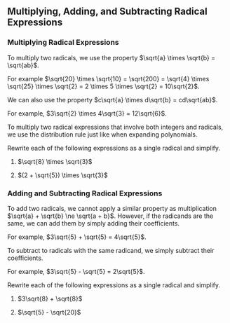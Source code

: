 Multiplying, Adding, and Subtracting Radical Expressions
-------

### Multiplying Radical Expressions

To multiply two radicals, we use the property $\sqrt{a} \times \sqrt{b} = \sqrt{ab}$.

For example $\sqrt{20} \times \sqrt{10} = \sqrt{200} = \sqrt{4} \times \sqrt{25} \times \sqrt{2} = 2 \times 5 \times \sqrt{2} = 10\sqrt{2}$.

We can also use the property $c\sqrt{a} \times d\sqrt{b} = cd\sqrt{ab}$.

For example, $3\sqrt{2} \times 4\sqrt{3} = 12\sqrt{6}$.

To multiply two radical expressions that involve both integers and radicals, we use the distribution rule just like when expanding polynomials.


Rewrite each of the following expressions as a single radical and simplify.

1. $\sqrt{8} \times \sqrt{3}$

2. $(2 + \sqrt{5}) \times \sqrt{3}$


### Adding and Subtracting Radical Expressions

To add two radicals, we cannot apply a similar property as multiplication $\sqrt{a} + \sqrt{b} \ne \sqrt{a + b}$. However, if the radicands are the same, we can add them by simply adding their coefficients.

For example, $3\sqrt{5} + \sqrt{5} = 4\sqrt{5}$.

To subtract to radicals with the same radicand, we simply subtract their coefficients.

For example, $3\sqrt{5} - \sqrt{5} = 2\sqrt{5}$.


Rewrite each of the following expressions as a single radical and simplify.

1. $3\sqrt{8} + \sqrt{8}$

2. $\sqrt{5} - \sqrt{20}$
